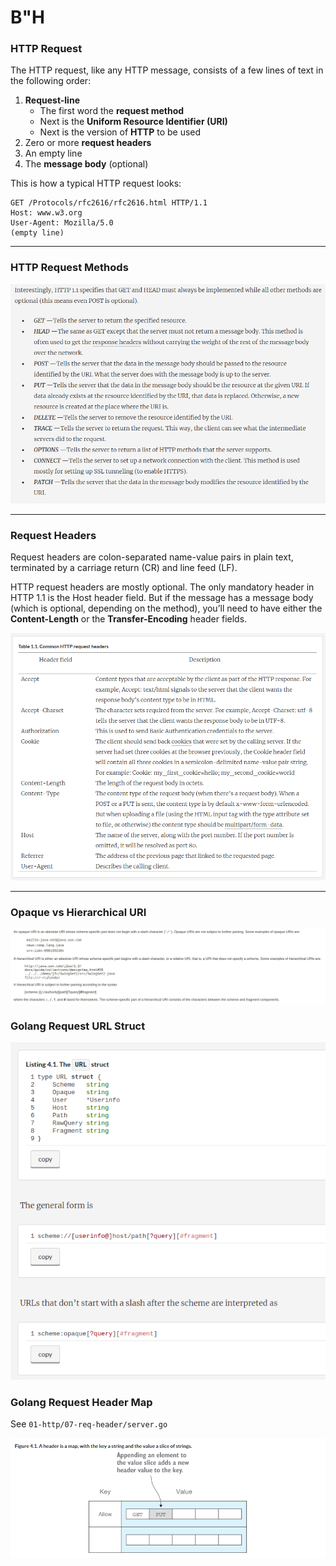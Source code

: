 # B"H


### HTTP Request

The HTTP request, like any HTTP message, consists of a few lines of text in the following order:

1.  **Request-line**
    - The first word the **request method** 
    - Next is the **Uniform Resource Identifier (URI)** 
    - Next is the version of **HTTP** to be used
2.  Zero or more **request headers**
3.  An empty line
4.  The **message body** (optional)

This is how a typical HTTP request looks:

```http
GET /Protocols/rfc2616/rfc2616.html HTTP/1.1
Host: www.w3.org
User-Agent: Mozilla/5.0
(empty line)
```

---

### HTTP Request Methods

![](img/request-methods.png)


---

### Request Headers

Request headers are colon-separated name-value pairs in plain text, terminated by a carriage return (CR) and line feed (LF).

HTTP request headers are mostly optional. The only mandatory header in HTTP 1.1 is the Host header field. But if the message has a message body (which is optional, depending on the method), you’ll need to have either the **Content-Length** or the **Transfer-Encoding** header fields. 

![](img/request-headers.png)


---

### Opaque vs Hierarchical URI

![](img/opaque.png)

### Golang Request URL Struct

![](img/go-url.png)

### Golang Request Header Map

See `01-http/07-req-header/server.go`

![](img/go-req-hdr.png)



